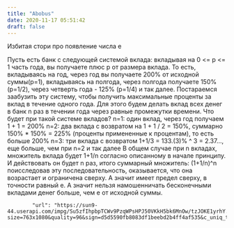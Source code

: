 ```yaml
---
title: "Abobus"
date: 2020-11-17 05:51:42
draft: false
---
```


Избитая стори про появление числа e

Пусть есть банк с следующей системой вклада: вкладывая на 0 <= p <= 1 часть года, вы получаете плюс p от размера вклада. То есть, вкладываясь на год, через год вы получаете 200% от исходной суммы(p=1), вкладываясь на полгода, через полгода получаете 150%(p=1/2), через четверть года - 125% (p=1/4) и так далее.
Постараемся заабузить эту систему, чтобы получить максимальные проценты за вклад в течение одного года. Для этого будем делать вклад всех денег в банк n раз в течении года через равные промежутки времени. Что будет при такой системе вкладов?
n=1: один вклад, через год получаем 1 + 1 = 200%
n=2: два вклада с возвратом на 1 + 1 / 2 = 150%, суммарно 150% * 150% = 225% (проценты примененные к процентам), то есть больше 200%
n=3: три вклада с возвратом 1+1/3 = 133.(3)% ^ 3 = 2.37..., еще больше, чем при n=2
и так далее
В общем случае при n вкладах, множитель вклада будет 1+1/n согласно описанному в начале принципу. И действовать он будет n раз, итого суммарный множитель:
(1+1/n)^n
поисследовав эту последовательность, оказывается, что она возрастает и ограничена сверху. А значит имеет предел сверху, в точности равный e. А значит нельзя намошенничать бесконечными вкладами денег больше, чем e от исходной суммы.

            "url": "https://sun9-44.userapi.com/impg/Su5zfIhpbpTCWv9PzqWPsHPJ50VKkH5bk6MnOw/tzJOKE1yrhY.jpg?size=763x1080&quality=96&sign=d5d5590fb8083df1beebd2b4ff4af535&c_uniq_tag=uXWFR3LZuSS0zaYmlbP01KfyyMWWgjxXoKbnzW7NOaA&type=album",
